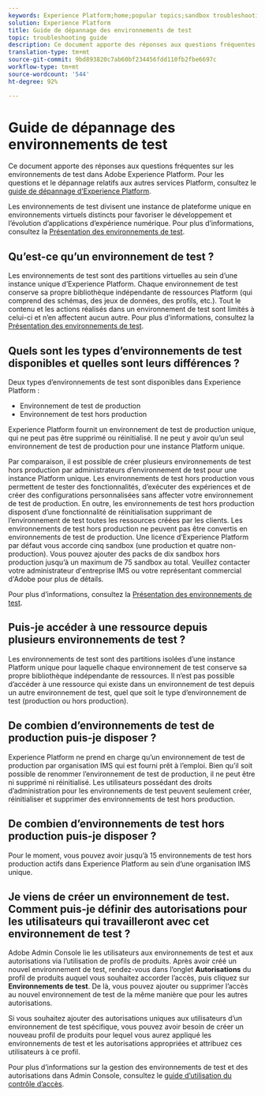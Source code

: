 ```yaml
---
keywords: Experience Platform;home;popular topics;sandbox troubleshooting
solution: Experience Platform
title: Guide de dépannage des environnements de test
topic: troubleshooting guide
description: Ce document apporte des réponses aux questions fréquentes sur les environnements de test dans Adobe Experience Platform.
translation-type: tm+mt
source-git-commit: 9bd893820c7ab60bf234456fdd110fb2fbe6697c
workflow-type: tm+mt
source-wordcount: '544'
ht-degree: 92%

---
```



# Guide de dépannage des environnements de test

Ce document apporte des réponses aux questions fréquentes sur les environnements de test dans Adobe Experience Platform. Pour les questions et le dépannage relatifs aux autres services Platform, consultez le [guide de dépannage d’Experience Platform](../landing/troubleshooting.md).

Les environnements de test divisent une instance de plateforme unique en environnements virtuels distincts pour favoriser le développement et l’évolution d’applications d’expérience numérique. Pour plus d’informations, consultez la [Présentation des environnements de test](home.md).

## Qu’est-ce qu’un environnement de test ?

Les environnements de test sont des partitions virtuelles au sein d’une instance unique d’Experience Platform. Chaque environnement de test conserve sa propre bibliothèque indépendante de ressources Platform (qui comprend des schémas, des jeux de données, des profils, etc.). Tout le contenu et les actions réalisés dans un environnement de test sont limités à celui-ci et n’en affectent aucun autre. Pour plus d’informations, consultez la [Présentation des environnements de test](home.md).

## Quels sont les types d’environnements de test disponibles et quelles sont leurs différences ?

Deux types d’environnements de test sont disponibles dans Experience Platform :

* Environnement de test de production
* Environnement de test hors production

Experience Platform fournit un environnement de test de production unique, qui ne peut pas être supprimé ou réinitialisé. Il ne peut y avoir qu’un seul environnement de test de production pour une instance Platform unique.

Par comparaison, il est possible de créer plusieurs environnements de test hors production par administrateurs d’environnement de test pour une instance Platform unique. Les environnements de test hors production vous permettent de tester des fonctionnalités, d’exécuter des expériences et de créer des configurations personnalisées sans affecter votre environnement de test de production. En outre, les environnements de test hors production disposent d’une fonctionnalité de réinitialisation supprimant de l’environnement de test toutes les ressources créées par les clients. Les environnements de test hors production ne peuvent pas être convertis en environnements de test de production. Une licence d’Experience Platform par défaut vous accorde cinq sandbox (une production et quatre non-production). Vous pouvez ajouter des packs de dix sandbox hors production jusqu’à un maximum de 75 sandbox au total. Veuillez contacter votre administrateur d&#39;entreprise IMS ou votre représentant commercial d&#39;Adobe pour plus de détails.

Pour plus d’informations, consultez la [Présentation des environnements de test](./home.md).

## Puis-je accéder à une ressource depuis plusieurs environnements de test ?

Les environnements de test sont des partitions isolées d’une instance Platform unique pour laquelle chaque environnement de test conserve sa propre bibliothèque indépendante de ressources. Il n’est pas possible d’accéder à une ressource qui existe dans un environnement de test depuis un autre environnement de test, quel que soit le type d’environnement de test (production ou hors production).

## De combien d’environnements de test de production puis-je disposer ?

Experience Platform ne prend en charge qu’un environnement de test de production par organisation IMS qui est fourni prêt à l’emploi. Bien qu’il soit possible de renommer l’environnement de test de production, il ne peut être ni supprimé ni réinitialisé. Les utilisateurs possédant des droits d’administration pour les environnements de test peuvent seulement créer, réinitialiser et supprimer des environnements de test hors production.

## De combien d’environnements de test hors production puis-je disposer ?

Pour le moment, vous pouvez avoir jusqu’à 15 environnements de test hors production actifs dans Experience Platform au sein d’une organisation IMS unique.

## Je viens de créer un environnement de test. Comment puis-je définir des autorisations pour les utilisateurs qui travailleront avec cet environnement de test ?

Adobe Admin Console lie les utilisateurs aux environnements de test et aux autorisations via l’utilisation de profils de produits. Après avoir créé un nouvel environnement de test, rendez-vous dans l’onglet **Autorisations** du profil de produits auquel vous souhaitez accorder l’accès, puis cliquez sur **Environnements de test**. De là, vous pouvez ajouter ou supprimer l’accès au nouvel environnement de test de la même manière que pour les autres autorisations.

Si vous souhaitez ajouter des autorisations uniques aux utilisateurs d’un environnement de test spécifique, vous pouvez avoir besoin de créer un nouveau profil de produits pour lequel vous aurez appliqué les environnements de test et les autorisations appropriées et attribuez ces utilisateurs à ce profil.

Pour plus d’informations sur la gestion des environnements de test et des autorisations dans Admin Console, consultez le [guide d’utilisation du contrôle d’accès](../access-control/ui/overview.md).